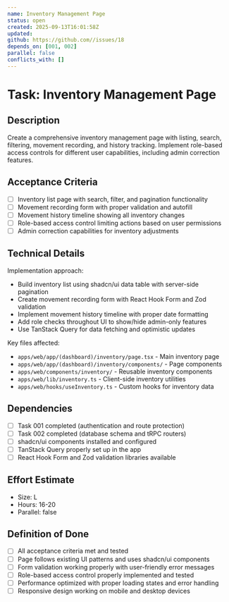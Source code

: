 ```yaml
---
name: Inventory Management Page
status: open
created: 2025-09-13T16:01:58Z
updated: 
github: https://github.com//issues/18
depends_on: [001, 002]
parallel: false
conflicts_with: []
---
```


# Task: Inventory Management Page

## Description
Create a comprehensive inventory management page with listing, search, filtering, movement recording, and history tracking. Implement role-based access controls for different user capabilities, including admin correction features.

## Acceptance Criteria
- [ ] Inventory list page with search, filter, and pagination functionality
- [ ] Movement recording form with proper validation and autofill
- [ ] Movement history timeline showing all inventory changes
- [ ] Role-based access control limiting actions based on user permissions
- [ ] Admin correction capabilities for inventory adjustments

## Technical Details
Implementation approach:
- Build inventory list using shadcn/ui data table with server-side pagination
- Create movement recording form with React Hook Form and Zod validation
- Implement movement history timeline with proper date formatting
- Add role checks throughout UI to show/hide admin-only features
- Use TanStack Query for data fetching and optimistic updates

Key files affected:
- `apps/web/app/(dashboard)/inventory/page.tsx` - Main inventory page
- `apps/web/app/(dashboard)/inventory/components/` - Page components
- `apps/web/components/inventory/` - Reusable inventory components
- `apps/web/lib/inventory.ts` - Client-side inventory utilities
- `apps/web/hooks/useInventory.ts` - Custom hooks for inventory data

## Dependencies
- [ ] Task 001 completed (authentication and route protection)
- [ ] Task 002 completed (database schema and tRPC routers)
- [ ] shadcn/ui components installed and configured
- [ ] TanStack Query properly set up in the app
- [ ] React Hook Form and Zod validation libraries available

## Effort Estimate
- Size: L
- Hours: 16-20
- Parallel: false

## Definition of Done
- [ ] All acceptance criteria met and tested
- [ ] Page follows existing UI patterns and uses shadcn/ui components
- [ ] Form validation working properly with user-friendly error messages
- [ ] Role-based access control properly implemented and tested
- [ ] Performance optimized with proper loading states and error handling
- [ ] Responsive design working on mobile and desktop devices
